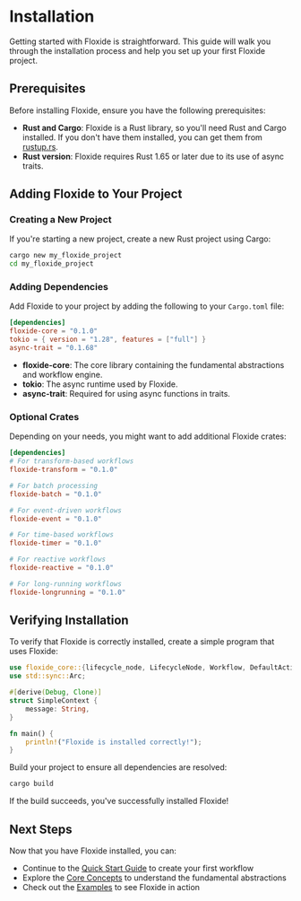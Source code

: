 # Installation

Getting started with Floxide is straightforward. This guide will walk you through the installation process and help you set up your first Floxide project.

## Prerequisites

Before installing Floxide, ensure you have the following prerequisites:

- **Rust and Cargo**: Floxide is a Rust library, so you'll need Rust and Cargo installed. If you don't have them installed, you can get them from [rustup.rs](https://rustup.rs/).
- **Rust version**: Floxide requires Rust 1.65 or later due to its use of async traits.

## Adding Floxide to Your Project

### Creating a New Project

If you're starting a new project, create a new Rust project using Cargo:

```bash
cargo new my_floxide_project
cd my_floxide_project
```

### Adding Dependencies

Add Floxide to your project by adding the following to your `Cargo.toml` file:

```toml
[dependencies]
floxide-core = "0.1.0"
tokio = { version = "1.28", features = ["full"] }
async-trait = "0.1.68"
```

- **floxide-core**: The core library containing the fundamental abstractions and workflow engine.
- **tokio**: The async runtime used by Floxide.
- **async-trait**: Required for using async functions in traits.

### Optional Crates

Depending on your needs, you might want to add additional Floxide crates:

```toml
[dependencies]
# For transform-based workflows
floxide-transform = "0.1.0"

# For batch processing
floxide-batch = "0.1.0"

# For event-driven workflows
floxide-event = "0.1.0"

# For time-based workflows
floxide-timer = "0.1.0"

# For reactive workflows
floxide-reactive = "0.1.0"

# For long-running workflows
floxide-longrunning = "0.1.0"
```

## Verifying Installation

To verify that Floxide is correctly installed, create a simple program that uses Floxide:

```rust
use floxide_core::{lifecycle_node, LifecycleNode, Workflow, DefaultAction};
use std::sync::Arc;

#[derive(Debug, Clone)]
struct SimpleContext {
    message: String,
}

fn main() {
    println!("Floxide is installed correctly!");
}
```

Build your project to ensure all dependencies are resolved:

```bash
cargo build
```

If the build succeeds, you've successfully installed Floxide!

## Next Steps

Now that you have Floxide installed, you can:

- Continue to the [Quick Start Guide](quick-start.md) to create your first workflow
- Explore the [Core Concepts](../core-concepts/overview.md) to understand the fundamental abstractions
- Check out the [Examples](../examples/basic-workflow.md) to see Floxide in action

